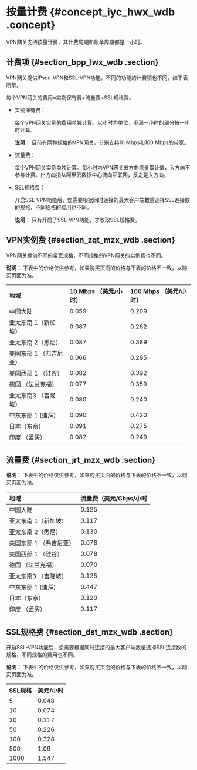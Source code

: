 # 按量计费 {#concept_iyc_hwx_wdb .concept}

VPN网关支持按量计费，其计费周期和账单周期都是一小时。

## 计费项 {#section_bpp_lwx_wdb .section}

VPN网关提供IPsec-VPN和SSL-VPN功能，不同的功能的计费项也不同，如下表所示。

每个VPN网关的费用=实例保有费+流量费+SSL规格费。

-   实例保有费：

    每个VPN网关实例的费用单独计算。以小时为单位，不满一小时的部分按一小时计算。

    **说明：** 目前有两种规格的VPN网关，分别支持10 Mbps和100 Mbps的带宽。

-   流量费：

    每个VPN网关实例单独计算。每小时内VPN网关出方向流量累计值，入方向不参与计费。出方向指从阿里云数据中心流向互联网，反之是入方向。

-   SSL规格费：

    开启SSL-VPN功能后，您需要根据同时连接的最大客户端数量选择SSL连接数的规格，不同规格的费用也不同。

    **说明：** 只有开启了SSL-VPN功能，才收取SSL规格费。


## VPN实例费 {#section_zqt_mzx_wdb .section}

VPN网关提供不同的带宽规格，不同规格的VPN网关的实例费也不同。

**说明：** 下表中的价格仅供参考，如果购买页面的价格与下表的价格不一致，以购买页面为准。

|地域|10 Mbps （美元/小时）|100 Mbps （美元/小时）|
|:-|:--------------|:---------------|
|中国大陆|0.059|0.209|
|亚太东南 1（新加坡）|0.087|0.262|
|亚太东南 2（悉尼）|0.087|0.389|
|美国东部 1 （弗吉尼亚）|0.066|0.295|
|美国西部 1 （硅谷）|0.082|0.392|
|德国 （法兰克福）|0.077|0.359|
|亚太东南3 （吉隆坡）|0.080|0.240|
|中东东部 1 \(迪拜\)|0.090|0.420|
|日本（东京）|0.091|0.275|
|印度 （孟买）|0.082|0.249|

## 流量费 {#section_jrt_mzx_wdb .section}

**说明：** 下表中的价格仅供参考，如果购买页面的价格与下表的价格不一致，以购买页面为准。

|地域|流量费（美元/Gbps/小时|
|:-|:-------------|
|中国大陆|0.125|
|亚太东南 1（新加坡）|0.117|
|亚太东南 2（悉尼）|0.130|
|美国东部 1 （弗吉尼亚）|0.078|
|美国西部 1 （硅谷）|0.078|
|德国 （法兰克福）|0.070|
|亚太东南3 （吉隆坡）|0.125|
|中东东部 1 \(迪拜\)|0.447|
|日本（东京）|0.120|
|印度 （孟买）|0.117|

## SSL规格费 {#section_dst_mzx_wdb .section}

开启SSL-VPN功能后，您需要根据同时连接的最大客户端数量选择SSL连接数的规格，不同规格的费用也不同。

**说明：** 下表中的价格仅供参考，如果购买页面的价格与下表的价格不一致，以购买页面为准。

|SSL规格|美元/小时|
|:----|:----|
|5|0.048|
|10|0.074|
|20|0.117|
|50|0.226|
|100|0.328|
|500|1.09|
|1000|1.547|

